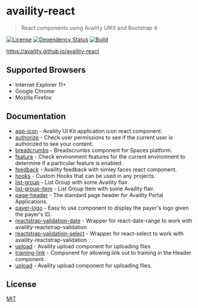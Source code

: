 # availity-react

> React components using Availity UIKit and Bootstrap 4

[![License](https://img.shields.io/badge/license-MIT-blue.svg?style=flat-square&label=license)](http://opensource.org/licenses/MIT)
[![Dependency Status](https://img.shields.io/david/dev/Availity/availity-react.svg?style=flat-square)](https://david-dm.org/Availity/availity-react)
[![Build](https://img.shields.io/travis/Availity/availity-react.svg?style=flat-square&label=build)](https://travis-ci.org/Availity/availity-react)

https://availity.github.io/availity-react

## Supported Browsers

* Internet Explorer 11+
* Google Chrome
* Mozilla Firefox

## Documentation

* [app-icon](packages/app-icon/README.md) - Availity UI Kit application icon react component.
* [authorize](packages/authorize/README.md) - Check user permissions to see if the current user is authorized to see your content.
* [breadcrumbs](packages/breadcrumbs/README.md) - Breadscrumbs component for Spaces platform.
* [feature](packages/feature/README.md) - Check environment features for the current environment to determine if a particular feature is enabled.
* [feedback](packages/feedback/README.md) - Availity feedback with simley faces react component.
* [hooks](packages/hooks/README.md) - Custom Hooks that can be used in any projects.
* [list-group](packages/list-group/README.md) - List Group with some Availity flair.
* [list-group-item](packages/list-group-item/README.md) - List Group Item with some Availity flair.
* [page-header](packages/page-header/README.md) - The standard page header for Availity Portal Applications.
* [payer-logo](packages/payer-logo/README.md) - Easy to use component to display the payer's logo given the payer's ID.
* [reactstrap-validation-date](packages/reactstrap-validation-date/README.md) - Wrapper for react-date-range to work with availity-reactstrap-validation
* [reactstrap-validation-select](packages/reactstrap-validation-select/README.md) - Wrapper for react-select to work with availity-reactstrap-validation
* [upload](packages/upload/README.md) - Availity upload component for uploading files
* [training-link](packages/training-link/README.md) - Component for allowing link out to training in the Header component.
* [upload](packages/upload/README.md) - Availity upload component for uploading files.

## License

[MIT](./LICENSE)
